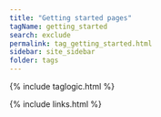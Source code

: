```yaml
---
title: "Getting started pages"
tagName: getting_started
search: exclude
permalink: tag_getting_started.html
sidebar: site_sidebar
folder: tags
---
```

{% include taglogic.html %}

{% include links.html %}
